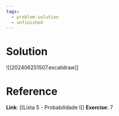 ```yaml
---
tags:
  - problem-solution
  - unfinished
---
```

# Solution
![[202406251507.excalidraw]]

# Reference
**Link**: [[Lista 5 - Probabilidade I]]
**Exercise**: 7